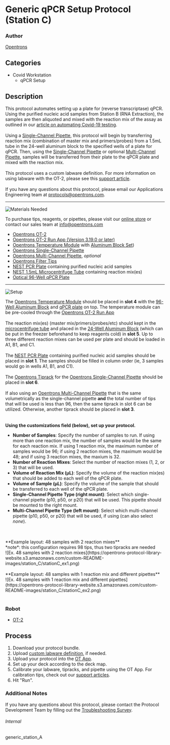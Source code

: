 # Generic qPCR Setup Protocol (Station C)

### Author
[Opentrons](https://opentrons.com/)



## Categories
* Covid Workstation
	* qPCR Setup


## Description
This protocol automates setting up a plate for (reverse transcriptase) qPCR. Using the purified nucleic acid samples from Station B (RNA Extraction), the samples are then aliquoted and mixed with the reaction mix of the assay as outlined in our [article on automating Covid-19 testing](https://blog.opentrons.com/how-to-use-opentrons-to-test-for-covid-19/).</br>
</br>
Using a [Single-Channel Pipette](https://shop.opentrons.com/collections/ot-2-pipettes/products/single-channel-electronic-pipette), this protocol will begin by transferring reaction mix (combination of master mix and primers/probes) from a 1.5mL tube in the 24-well aluminum block to the specified wells of a plate for qPCR. Then, using the [Single-Channel Pipette](https://shop.opentrons.com/collections/ot-2-pipettes/products/single-channel-electronic-pipette) or optional [Multi-Channel Pipette](https://shop.opentrons.com/collections/ot-2-pipettes/products/8-channel-electronic-pipette), samples will be transferred from their plate to the qPCR plate and mixed with the reaction mix.</br>
</br>
This protocol uses a custom labware definition. For more information on using labware with the OT-2, please see this [support article](https://support.opentrons.com/en/articles/3136506-using-labware-in-your-protocols).</br>
</br>
If you have any questions about this protocol, please email our Applications Engineering team at [protocols@opentrons.com](mailto:protocols@opentrons.com).

---
![Materials Needed](https://s3.amazonaws.com/opentrons-protocol-library-website/custom-README-images/001-General+Headings/materials.png)

To purchase tips, reagents, or pipettes, please visit our [online store](https://shop.opentrons.com/) or contact our sales team at [info@opentrons.com](mailto:info@opentrons.com)

* [Opentrons OT-2](https://shop.opentrons.com/collections/ot-2-robot/products/ot-2)
* [Opentrons OT-2 Run App (Version 3.19.0 or later)](https://opentrons.com/ot-app/)
* [Opentrons Temperature Module](https://shop.opentrons.com/collections/hardware-modules/products/tempdeck) with [Aluminum Block Set](https://shop.opentrons.com/collections/hardware-modules/products/aluminum-block-set))
* [Opentrons Single-Channel Pipette](https://shop.opentrons.com/collections/ot-2-pipettes/products/single-channel-electronic-pipette)
* [Opentrons Multi-Channel Pipette](https://shop.opentrons.com/collections/ot-2-pipettes/products/8-channel-electronic-pipette), *optional*
* [Opentrons Filter Tips](https://shop.opentrons.com/collections/opentrons-tips)
* [NEST PCR Plate](https://shop.opentrons.com/collections/lab-plates/products/nest-0-1-ml-96-well-pcr-plate-full-skirt) containing purified nucleic acid samples
* [NEST 1.5mL Microcentrifuge Tube](https://shop.opentrons.com/collections/tubes/products/nest-microcentrifuge-tubes) containing reaction mix(es)
* [Optical 96-Well qPCR Plate](https://www.thermofisher.com/order/catalog/product/N8010560#/N8010560)



---
![Setup](https://s3.amazonaws.com/opentrons-protocol-library-website/custom-README-images/001-General+Headings/Setup.png)

The [Opentrons Temperature Module](https://shop.opentrons.com/collections/hardware-modules/products/tempdeck) should be placed in **slot 4** with the [96-Well Aluminum Block](https://shop.opentrons.com/collections/hardware-modules/products/aluminum-block-set) and [qPCR plate](https://www.thermofisher.com/order/catalog/product/N8010560#/N8010560) on top. The temperature module can be pre-cooled through the [Opentrons OT-2 Run App](https://opentrons.com/ot-app/)</br>
</br>
The reaction mix(es) (master mix/primers/probes/etc) should kept in the [microcentrifuge tube](https://shop.opentrons.com/collections/tubes/products/nest-microcentrifuge-tubes) and placed in the [24-Well Aluminum Block](https://shop.opentrons.com/collections/hardware-modules/products/aluminum-block-set) (which can be put in the freezer beforehand to keep reagents cold) in **slot 5**. Up to three different reaction mixes can be used per plate and should be loaded in A1, B1, and C1.</br>
</br>
The [NEST PCR Plate](https://shop.opentrons.com/collections/lab-plates/products/nest-0-1-ml-96-well-pcr-plate-full-skirt) containing purified nucleic acid samples should be placed in **slot 1**. The samples should be filled in column order (ie, 3 samples would go in wells A1, B1, and C1).</br>
</br>
The [Opentrons Tiprack](https://shop.opentrons.com/collections/opentrons-tips) for the [Opentrons Single-Channel Pipette](https://shop.opentrons.com/collections/ot-2-pipettes/products/single-channel-electronic-pipette) should be placed in **slot 6**.</br>
</br>
If also using an [Opentrons Multi-Channel Pipette](https://shop.opentrons.com/collections/ot-2-pipettes/products/8-channel-electronic-pipette) that is the same volumetrically as the single-channel pipette **and** the total number of tips that will be used is less than 96, then the same tiprack in slot 6 can be utilized. Otherwise, another tiprack should be placed in **slot 3**.</br>
</br>
</br>
**Using the customizations field (below), set up your protocol.**
* **Number of Samples**: Specify the number of samples to run. If using more than one reaction mix, the number of samples would be the same for each reaction mix. If using 1 reaction mix, the maximum number of samples would be 96; if using 2 reaction mixes, the maximum would be 48; and if using 3 reaction mixes, the maxium is 32.
* **Number of Reaction Mixes**: Select the number of reaction mixes (1, 2, or 3) that will be used.
* **Volume of Reaction Mix (µL)**: Specify the volume of the reaction mix(es) that should be added to each well of the qPCR plate.
* **Volume of Sample (µL)**: Specify the volume of the sample that should be transferred to each well of the qPCR plate.
* **Single-Channel Pipette Type (right mount)**: Select which single-channel pipette (p10, p50, or p20) that will be used. This pipette should be mounted to the right mount.
* **Multi-Channel Pipette Type (left mount)**: Select which multi-channel pipette (p10, p50, or p20) that will be used, if using (can also select *none*).
</br>
</br>
**Example layout: 48 samples with 2 reaction mixes**</br>
*note*: this configuration requires 98 tips, thus two tipracks are needed</br>
![Ex. 48 samples with 2 reaction mixes](https://opentrons-protocol-library-website.s3.amazonaws.com/custom-README-images/station_C/stationC_ex1.png)
</br>
</br>
**Example layout: 48 samples with 1 reaction mix and different pipettes**</br>
![Ex. 48 samples with 1 reaction mix and different pipettes](https://opentrons-protocol-library-website.s3.amazonaws.com/custom-README-images/station_C/stationC_ex2.png)
</br>
</br>

### Robot
* [OT-2](https://opentrons.com/ot-2)

## Process

1. Download your protocol bundle.
2. Upload [custom labware definition](https://support.opentrons.com/en/articles/3136506-using-labware-in-your-protocols), if needed.
3. Upload your protocol into the [OT App](https://opentrons.com/ot-app).
4. Set up your deck according to the deck map.
5. Calibrate your labware, tipracks, and pipette using the OT App. For calibration tips, check out our [support articles](https://support.opentrons.com/en/collections/1559720-guide-for-getting-started-with-the-ot-2).
6. Hit "Run".

### Additional Notes
If you have any questions about this protocol, please contact the Protocol Development Team by filling out the [Troubleshooting Survey](https://protocol-troubleshooting.paperform.co/).

###### Internal
generic_station_A
